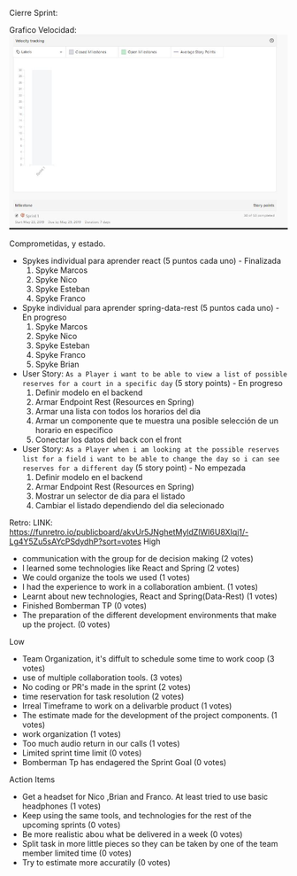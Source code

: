 ﻿
Cierre Sprint:

Grafico Velocidad:
![Grafica_de_velocidad_33_de_53](Velocidad_SP1.jpg?raw=true)

Comprometidas, y estado.    
- Spykes individual para aprender react (5 puntos cada uno) - Finalizada
    1. Spyke Marcos
    2. Spyke Nico
    3. Spyke Esteban
    4. Spyke Franco
- Spyke individual para aprender spring-data-rest (5 puntos cada uno) - En progreso
    1. Spyke Marcos
    2. Spyke Nico
    3. Spyke Esteban
    4. Spyke Franco
    5. Spyke Brian
- User Story: `As a Player i want to be able to view a list of possible reserves for a court in a specific day` (5 story points) - En progreso
    1. Definir modelo en el backend
    2. Armar Endpoint Rest (Resources en Spring)
    3. Armar una lista con todos los horarios del dia
    4. Armar un componente que te muestra una posible selección de un horario en especifico
    5. Conectar los datos del back con el front
- User Story: `As a Player when i am looking at the possible reserves list for a field i want to be able to change the day so i can see reserves for a different day` (5 story point) - No empezada
    1. Definir modelo en el backend
    2. Armar Endpoint Rest (Resources en Spring)
    3. Mostrar un selector de dia para el listado
    4. Cambiar el listado dependiendo del dia selecionado

Retro:
LINK: https://funretro.io/publicboard/akvUr5JNghetMyldZlWI6U8XIqj1/-Lg4Y5Zu5sAYcPSdydhP?sort=votes
High
- communication with the group for de decision making (2 votes)
- I learned some technologies like React and Spring (2 votes)
- We could organize the tools we used (1 votes)
- I had the experience to work in a collaboration ambient. (1 votes)
- Learnt  about new technologies, React and Spring(Data-Rest) (1 votes)
- Finished Bomberman TP (0 votes)
- The preparation of the different development environments that make up the project. (0 votes)

Low
- Team Organization, it's diffult to schedule some  time to work coop (3 votes)
- use of multiple collaboration tools. (3 votes)
- No coding or PR's made in the sprint (2 votes)
- time reservation for task resolution (2 votes)
- Irreal Timeframe to work on a delivarble product (1 votes)
- The estimate made for the development of the project components. (1 votes)
- work organization (1 votes)
- Too much audio return in our calls (1 votes)
- Limited sprint time limit (0 votes)
- Bomberman Tp has endagered the Sprint Goal (0 votes)

Action Items
- Get a headset for Nico ,Brian and Franco.
At least tried to use basic headphones (1 votes)
- Keep using the same tools, and technologies for the rest of the  upcoming sprints (0 votes)
- Be more realistic abou what be delivered in a week (0 votes)
- Split task in more little pieces so they can be taken by one of the team member limited time (0 votes)
- Try to estimate more accuratily (0 votes)
